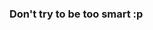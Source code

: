 <!-- # Challenge 5 - Get the relevent groups of user

In this challenge you're supposed to retrieve the groups of the Hobby Hive user and display them on the side bar under the groups list. Currently the groups list will be empty as shown in the image below.

<p align="center">
  <img src="./images/5a.png" width="350px">
</p>

To achieve this you first have to implement the `getGroupsOfUser(userId)` method inside the `groupRepository.js` file which returns a Promise as shown below.
```javascript
return new Promise((resolve, reject) => {
  knex_db
    .raw(
      `
      <INSERT SQL QUERY HERE>
      `,
      [userid]
    )
    .then((result) => {
      const groups = result;
      resolve(groups);
    })
    .catch((error) => {
      reject(error);
    });
});
```

Your task is to paste the above code block inside the `getGroupsOfUser(userId)` method and add the relevent sql query which uses the `userId` as a parameter to get the specific groups of the user with the passed userId.

**Note** - There are 3 tables as users, groups, and userGroups and you're supposed to get all information regarding the groups of which the current user is a part of.

After successfully retrieving the groups list using the SQL query the relevent groups will be visible as shown in the image below.

<p align="center">
  <img src="./images/5b.png" width="350px">
</p> -->

### Don't try to be too smart :p